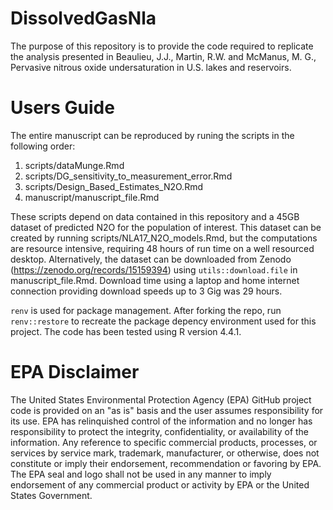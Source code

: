 # DissolvedGasNla

The purpose of this repository is to provide the code required to replicate the analysis presented in
Beaulieu, J.J., Martin, R.W. and McManus, M. G., Pervasive nitrous oxide undersaturation in U.S. lakes and reservoirs.

# Users Guide

The entire manuscript can be reproduced by runing the scripts in the following order: 
1. scripts/dataMunge.Rmd
2. scripts/DG_sensitivity_to_measurement_error.Rmd
3. scripts/Design_Based_Estimates_N2O.Rmd
4. manuscript/manuscript_file.Rmd

These scripts depend on data contained in this repository and a 45GB dataset of predicted N2O for the population of interest. This dataset can be created by running scripts/NLA17_N2O_models.Rmd, but the computations are resource intensive, requiring 48 hours of run time on a well resourced desktop. Alternatively, the dataset can be downloaded from Zenodo (https://zenodo.org/records/15159394) using `utils::download.file` in manuscript_file.Rmd. Download time using a laptop and home internet connection providing download speeds up to 3 Gig was 29 hours.

`renv` is used for package management. After forking the repo, run `renv::restore` to recreate the package depency environment used for this project. The code has been tested using R version 4.4.1. 

# EPA Disclaimer
The United States Environmental Protection Agency (EPA) GitHub project code is provided on an "as is" basis and the user assumes responsibility for its use. EPA has relinquished control of the information and no longer has responsibility to protect the integrity, confidentiality, or availability of the information. Any reference to specific commercial products, processes, or services by service mark, trademark, manufacturer, or otherwise, does not constitute or imply their endorsement, recommendation or favoring by EPA. The EPA seal and logo shall not be used in any manner to imply endorsement of any commercial product or activity by EPA or the United States Government. 
